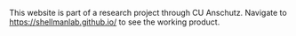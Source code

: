 This website is part of a research project through CU Anschutz. Navigate to https://shellmanlab.github.io/ to see the working product.
